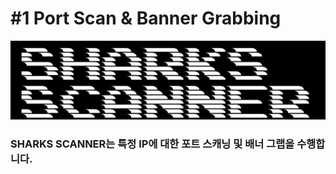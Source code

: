 # #1 Port Scan & Banner Grabbing
![](./logo.jpg)

### SHARKS SCANNER는 특정 IP에 대한 포트 스캐닝 및 배너 그랩을 수행합니다.
